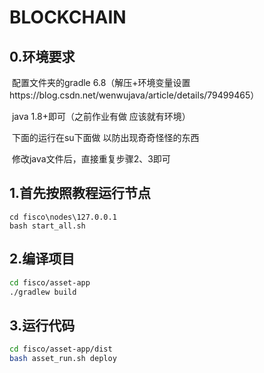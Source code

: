 # BLOCKCHAIN

## 0.环境要求

​	配置文件夹的gradle 6.8（解压+环境变量设置https://blog.csdn.net/wenwujava/article/details/79499465）

​	java 1.8+即可（之前作业有做 应该就有环境）

​	下面的运行在su下面做 以防出现奇奇怪怪的东西

​	修改java文件后，直接重复步骤2、3即可



## 1.首先按照教程运行节点

```
cd fisco\nodes\127.0.0.1
bash start_all.sh
```



## 2.编译项目

```bash
cd fisco/asset-app
./gradlew build
```



## 3.运行代码

```bash
cd fisco/asset-app/dist
bash asset_run.sh deploy
```

